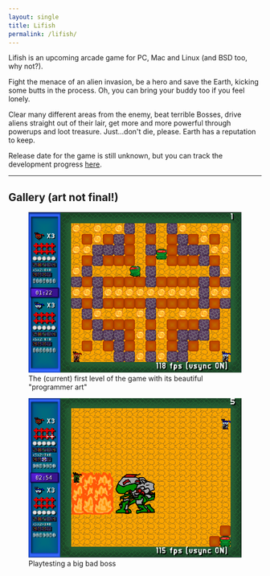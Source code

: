```yaml
---
layout: single
title: Lifish
permalink: /lifish/
---
```


Lifish is an upcoming arcade game for PC, Mac and Linux (and BSD too, why not?).

Fight the menace of an alien invasion, be a hero and save the Earth, kicking some butts in the process.
Oh, you can bring your buddy too if you feel lonely.

Clear many different areas from the enemy, beat terrible Bosses, drive aliens straight out of their lair,
get more and more powerful through powerups and loot treasure. Just...don't die, please. Earth has a reputation
to keep.

Release date for the game is still unknown, but you can track the development progress [here](/lifish-status).

<hr>

## Gallery (art not final!) ##
<figure>
  <a href='/assets/img/lifish_screen1.png'>
    <img src='/assets/img/lifish_screen1.png' alt='Lifish level1 programmer art'/>
  </a>
  <figcaption>The (current) first level of the game with its beautiful "programmer art"</figcaption>
</figure>

<figure>
  <a href='/assets/img/lifish_screen2.png'>
    <img src='/assets/img/lifish_screen2.png' alt='Playtesting rex boss'/>
  </a>
  <figcaption>Playtesting a big bad boss</figcaption>
</figure>

